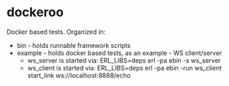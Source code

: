 dockeroo
========

Docker based tests. Organized in:
* bin - holds runnable framework scripts
* example - holds docker based tests, as an example - WS client/server
  * ws_server is started via: ERL_LIBS=deps erl -pa ebin -s ws_server
  * ws_client is started via: ERL_LIBS=deps erl -pa ebin -run ws_client start_link ws://localhost:8888/echo
